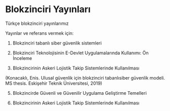 # Blokzinciri Yayınları
Türkçe blokzinciri yayınlarımız

Yayınlar ve referans vermek için:

1. Blokzinciri tabanlı siber güvenlik sistemleri

2. Blokzinciri Teknolojisinin E-Devlet Uygulamalarında Kullanımı: Ön İnceleme

3. Blokzincirinin Askeri Lojistik Takip Sistemlerinde Kullanılması

(Konacaklı, Enis. Ulusal güvenlik için blokzinciri tabanlısiber güvenlik modeli. MS thesis. Eskişehir Teknik Üniversitesi, 2019)

5. Blokzincirde Güvenli ve Güvenilir Uygulama Geliştirme Temelleri

6. Blokzincirinin Askeri Lojistik Takip Sistemlerinde Kullanılması
